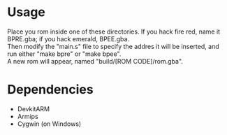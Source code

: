 # Usage
Place you rom inside one of these directories. If you hack fire red, name it BPRE.gba; if you hack emerald, BPEE.gba.  
Then modify the "main.s" file to specify the addres it will be inserted, and run either "make bpre" or "make bpee".  
A new rom will appear, named "build/\[ROM CODE\]/rom.gba".

# Dependencies
- DevkitARM
- Armips
- Cygwin (on Windows)
